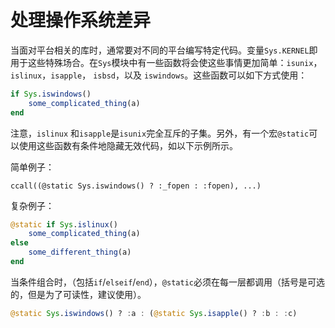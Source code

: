# 处理操作系统差异

当面对平台相关的库时，通常要对不同的平台编写特定代码。变量`Sys.KERNEL`即用于这些特殊场合。在`Sys`模块中有一些函数将会使这些事情更加简单：`isunix`， `islinux`，`isapple`，
`isbsd`，以及 `iswindows`。这些函数可以如下方式使用：

```julia
if Sys.iswindows()
    some_complicated_thing(a)
end
```

注意，`islinux` 和`isapple`是`isunix`完全互斥的子集。另外，有一个宏`@static`可以使用这些函数有条件地隐藏无效代码，如以下示例所示。

简单例子：

```
ccall((@static Sys.iswindows() ? :_fopen : :fopen), ...)
```

复杂例子：

```julia
@static if Sys.islinux()
    some_complicated_thing(a)
else
    some_different_thing(a)
end
```

当条件组合时，（包括`if`/`elseif`/`end`），`@static`必须在每一层都调用（括号是可选的，但是为了可读性，建议使用）。

```julia
@static Sys.iswindows() ? :a : (@static Sys.isapple() ? :b : :c)
```
